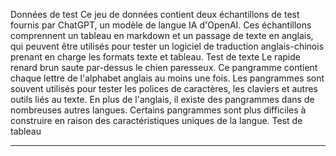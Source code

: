 Données de test
Ce jeu de données contient deux échantillons de test fournis par ChatGPT, un modèle de langue IA d'OpenAI.
Ces échantillons comprennent un tableau en markdown et un passage de texte en anglais, qui peuvent être utilisés pour tester un logiciel de traduction anglais-chinois prenant en charge les formats texte et tableau.
Test de texte
Le rapide renard brun saute par-dessus le chien paresseux. Ce pangramme contient chaque lettre de l'alphabet anglais au moins une fois. Les pangrammes sont souvent utilisés pour tester les polices de caractères, les claviers et autres outils liés au texte. En plus de l'anglais, il existe des pangrammes dans de nombreuses autres langues. Certains pangrammes sont plus difficiles à construire en raison des caractéristiques uniques de la langue.
Test de tableau

---

